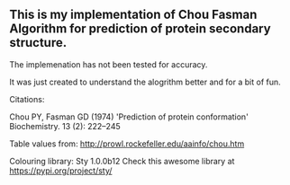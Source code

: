 ## This is my implementation of Chou Fasman Algorithm for prediction of protein secondary structure.

The implemenation has not been tested for accuracy.

It was just created to understand the alogrithm better and for a bit of fun.

Citations:

Chou PY, Fasman GD (1974)
'Prediction of protein conformation'
Biochemistry. 13 (2): 222–245

Table values from: http://prowl.rockefeller.edu/aainfo/chou.htm

Colouring library: Sty 1.0.0b12
Check this awesome library at https://pypi.org/project/sty/
